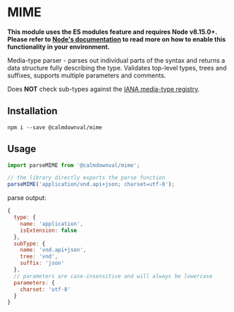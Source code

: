 # MIME
**This module uses the ES modules feature and requires Node v8.15.0+.
Please refer to [Node's documentation](https://nodejs.org/api/esm.html#esm_enabling) to read
more on how to enable this functionality in your environment.**

Media-type parser - parses out individual parts of the syntax and returns a data structure
fully describing the type. Validates top-level types, trees and suffixes, supports
multiple parameters and comments.

Does **NOT** check sub-types against the
[IANA media-type registry](https://www.iana.org/assignments/media-types/media-types.xhtml).

## Installation
```
npm i --save @calmdownval/mime
```

## Usage
```js
import parseMIME from '@calmdownval/mime';

// the library directly exports the parse function
parseMIME('application/vnd.api+json; charset=utf-8');
```
parse output:
```js
{
  type: {
    name: 'application',
    isExtension: false
  },
  subType: {
    name: 'vnd.api+json',
    tree: 'vnd',
    suffix: 'json'
  },
  // parameters are case-insensitive and will always be lowercase
  parameters: {
    charset: 'utf-8'
  }
}
```
